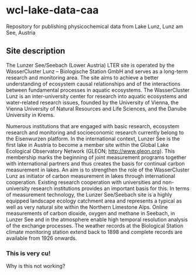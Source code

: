# wcl-lake-data-caa
Repository for publishing physicochemical data from Lake Lunz, Lunz am See, Austria

## Site description
The Lunzer See/Seebach (Lower Austria) LTER site is operated by the WasserCluster Lunz – Biologische Station GmbH and serves as a long-term research and monitoring area. The site aims to achieve a better understanding of ecosystem causal relationships and of the interactions between fundamental processes in aquatic ecosystems. The WasserCluster Lunz is an inter-university center for research into aquatic ecosystems and water-related research issues, founded by the University of Vienna, the Vienna University of Natural Resources and Life Sciences, and the Danube University in Krems.

Numerous institutions that are engaged with basic research, ecosys­tem research and monitoring and socioeconomic research currently belong to the Eisenwurzen platform. In the international context, Lunzer See is the first lake in Austria to become a member site within the Global Lake Ecological Observatory Network (GLEON; http://www.gleon.org). This membership marks the beginning of joint measurement programs together with international partners and thus creates the basis for continual carbon measurement in lakes. An aim is to streng­then the role of the WasserCluster Lunz as initiator of carbon measurement in lakes through international cooperation. Existing research cooperation with universities and non-university research institutions provides an important basis for this. In terms of measurement technology, the Lunzer See/Seebach site is a highly equipped landscape ecology catchment area and represents a typical as well as very natural site within the Northern Limestone Alps. Online measurements of carbon dioxide, oxygen and methane in Seebach, in Lunzer See and in the atmosphere enable high temporal resolution analysis of the exchange processes. The weather records at the Biological Station climate monitoring station extend back to 1898 and complete records are available from 1926 onwards.


### This is very cu!

Why is this not working?

